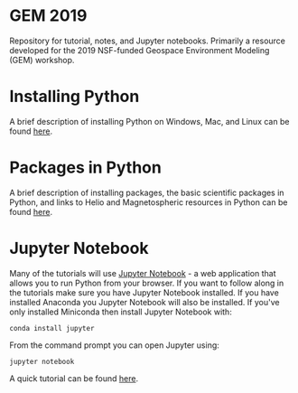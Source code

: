 # GEM 2019 
Repository for tutorial, notes, and Jupyter notebooks. Primarily a resource developed for the 2019 NSF-funded Geospace Environment Modeling (GEM) workshop.

# Installing Python
A brief description of installing Python on Windows, Mac, and Linux can be found [here][1].

# Packages in Python
A brief description of installing packages, the basic scientific packages in Python, and links to Helio and Magnetospheric resources in Python can be found [here][4].

# Jupyter Notebook
Many of the tutorials will use [Jupyter Notebook][2] - a web application that allows you to run Python from your browser. If you want to follow along in the tutorials make sure you have Jupyter Notebook installed. If you have installed Anaconda you Jupyter Notebook will also be installed. If you've only installed Miniconda then install Jupyter Notebook with:

```
conda install jupyter
```

From the command prompt you can open Jupyter using:

```
jupyter notebook
```

A quick tutorial can be found [here][3].


[1]:/PythonInstall.md
[2]:https://jupyter.org/
[3]:https://medium.com/codingthesmartway-com-blog/getting-started-with-jupyter-notebook-for-python-4e7082bd5d46
[4]:/PackageInstall.md.md
